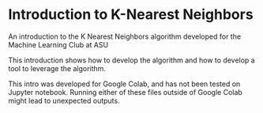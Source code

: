 # Introduction to K-Nearest Neighbors
An introduction to the K Nearest Neighbors algorithm developed for the Machine Learning Club at ASU

This introduction shows how to develop the algorithm and how to develop a tool to leverage the algorithm.

This intro was developed for Google Colab, and has not been tested on Jupyter notebook. Running either of these files outside of Google Colab might lead to unexpected outputs.
